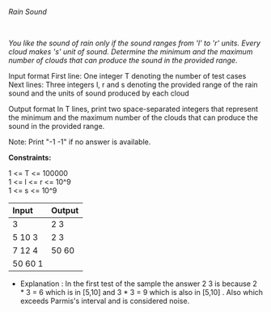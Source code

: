 *Rain Sound*

<br>

 _You like the sound of rain only if the sound ranges from 'l' to 'r' units. Every cloud makes 's' unit of sound. 
 Determine the minimum and the maximum number of clouds that can produce the sound in the provided range._

   Input format
   First line: One integer T denoting the number of test cases
   Next lines: Three integers l, r and s denoting the provided range of the rain sound and the units of sound produced by each 
   cloud
  
   Output format
   In T lines, print two space-separated integers that represent the minimum and the maximum number of the clouds that can 
   produce the sound in the provided range.
 
   Note: Print "-1 -1" if no answer is available.
  
 **Constraints:**
   
   1 <= T <= 100000
   <br>
   1 <= l <= r <= 10^9
   <br>
   1 <= s <= 10^9
  
  |   Input    |     Output     |
  | :-----  | :---- |
  | 3          |       2 3 |
  | 5 10 3      |      2 3 |
  | 7 12 4  |    50 60 |
  | 50 60 1 | |
 
 * Explanation :
   In the first test of the sample the answer 2 3 is because 2 * 3 = 6 which is in [5,10] and 3 * 3 = 9 which is also in 
   [5,10] . Also which exceeds Parmis's interval and is considered noise.
